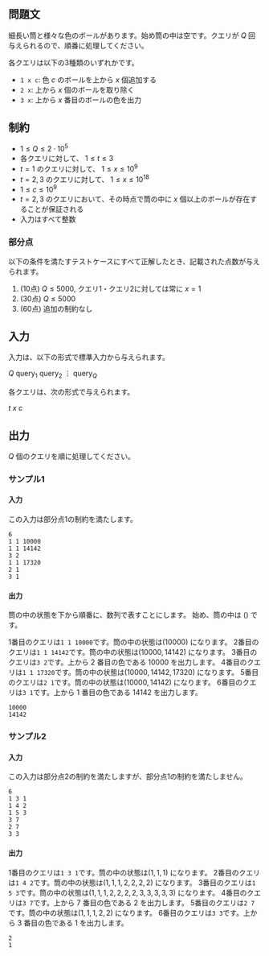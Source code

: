 ## 問題文

細長い筒と様々な色のボールがあります。始め筒の中は空です。クエリが $Q$ 回与えられるので、順番に処理してください。

各クエリは以下の3種類のいずれかです。

- `1 x c`: 色 $c$ のボールを上から $x$ 個追加する
- `2 x`: 上から $x$ 個のボールを取り除く
- `3 x`: 上から $x$ 番目のボールの色を出力

## 制約

- $1 \leq Q \leq 2 \cdot 10^{5}$
- 各クエリに対して、 $1 \leq t \leq 3$
- $t = 1$ のクエリに対して、 $1 \leq x \leq 10^{9}$
- $t = 2, 3$ のクエリに対して、 $1 \leq x \leq 10^{18}$
- $1 \leq c \leq 10^{9}$
- $t = 2, 3$ のクエリにおいて、その時点で筒の中に $x$ 個以上のボールが存在することが保証される
- 入力はすべて整数

### 部分点

以下の条件を満たすテストケースにすべて正解したとき、記載された点数が与えられます。
1. (10点) $Q \leq 5000$, クエリ1・クエリ2に対しては常に $x = 1$ 
1. (30点) $Q \leq 5000$
1. (60点) 追加の制約なし

## 入力

入力は、以下の形式で標準入力から与えられます。
<div class="code-math">

$Q$
$\mathrm{query}_1$
$\mathrm{query}_2$
$\vdots$
$\mathrm{query}_Q$
</div>

各クエリは、次の形式で与えられます。

<div class="code-math">

$t$ $x$ $c$

</div>

## 出力

$Q$ 個のクエリを順に処理してください。

### サンプル1
#### 入力

この入力は部分点1の制約を満たします。

```
6
1 1 10000
1 1 14142
3 2
1 1 17320
2 1
3 1
```

#### 出力

筒の中の状態を下から順番に、数列で表すことにします。
始め、筒の中は $()$ です。

1番目のクエリは`1 1 10000`です。筒の中の状態は$(10000)$ になります。
2番目のクエリは`1 1 14142`です。筒の中の状態は$(10000, 14142)$ になります。
3番目のクエリは`3 2`です。上から $2$ 番目の色である $10000$ を出力します。
4番目のクエリは`1 1 17320`です。筒の中の状態は$(10000, 14142, 17320)$ になります。
5番目のクエリは`2 1`です。筒の中の状態は$(10000, 14142)$ になります。
6番目のクエリは`3 1`です。上から $1$ 番目の色である $14142$ を出力します。

```
10000
14142
```


### サンプル2
#### 入力

この入力は部分点2の制約を満たしますが、部分点1の制約を満たしません。

```
6
1 3 1
1 4 2
1 5 3
3 7
2 7
3 3
```

#### 出力

1番目のクエリは`1 3 1`です。筒の中の状態は$(1, 1, 1)$ になります。
2番目のクエリは`1 4 2`です。筒の中の状態は$(1, 1, 1, 2, 2, 2, 2)$ になります。
3番目のクエリは`1 5 3`です。筒の中の状態は$(1, 1, 1, 2, 2, 2, 2, 3, 3, 3, 3, 3)$ になります。
4番目のクエリは`3 7`です。上から $7$ 番目の色である $2$ を出力します。
5番目のクエリは`2 7`です。筒の中の状態は$(1, 1, 1, 2, 2)$ になります。
6番目のクエリは`3 3`です。上から $3$ 番目の色である $1$ を出力します。

```
2
1
```
